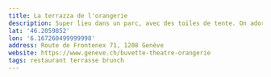 ```yaml
---
title: La terrazza de l'orangerie
description: Super lieu dans un parc, avec des toiles de tente. On adore !
lat: '46.2059852'
lon: '6.167260499999998'
address: Route de Frontenex 71, 1208 Genève
website: https://www.geneve.ch/buvette-theatre-orangerie
tags: restaurant terrasse brunch
---
```

